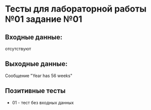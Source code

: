 # Тесты для лабораторной работы №01 задание №01
## Входные данные: 

отсутствуют
## Выходные данные: 

Сообщение "Year has 56 weeks"

## Позитивные тесты
 - 01 - тест без входных данных